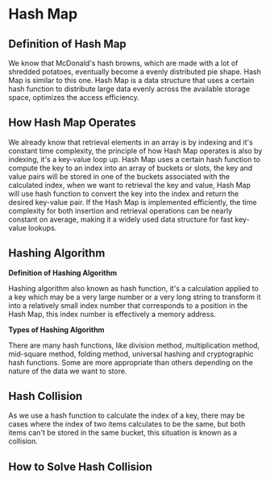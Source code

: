 # Hash Map

## Definition of Hash Map

We know that McDonald's hash browns, which are made with a lot of shredded potatoes, eventually become a evenly distributed pie shape. Hash Map is similar to this one. Hash Map is a data structure that uses a certain hash function to distribute large data evenly across the available storage space, optimizes the access efficiency. 

## How Hash Map Operates

We already know that retrieval elements in an array is by indexing and it's constant time complexity, the principle of how Hash Map operates is also by indexing, it's a key-value loop up. Hash Map uses a certain hash function to compute the key to an index into an array of buckets or slots, the key and value pairs will be stored in one of the buckets associated with the calculated index, when we want to retrieval the key and value, Hash Map will use hash function to convert the key into the index and return the desired key-value pair. If the Hash Map is implemented efficiently, the time complexity for both insertion and retrieval operations can be nearly constant on average, making it a widely used data structure for fast key-value lookups.

## Hashing Algorithm

**Definition of Hashing Algorithm**

Hashing algorithm also known as hash function, it's a calculation applied to a key which may be a very large number or a very long string to transform it into a relatively small index number that corresponds to a position in the Hash Map, this index number is effectively a memory address.

**Types of Hashing Algorithm**

There are many hash functions, like division method, multiplication method, mid-square method, folding method, universal hashing and cryptographic hash functions. Some are more appropriate than others depending on the nature of the data we want to store. 

## Hash Collision

As we use a hash function to calculate the index of a key, there may be cases where the index of two items calculates to be the same, but both items can't be stored in the same bucket, this situation is known as a collision.

## How to Solve Hash Collision
